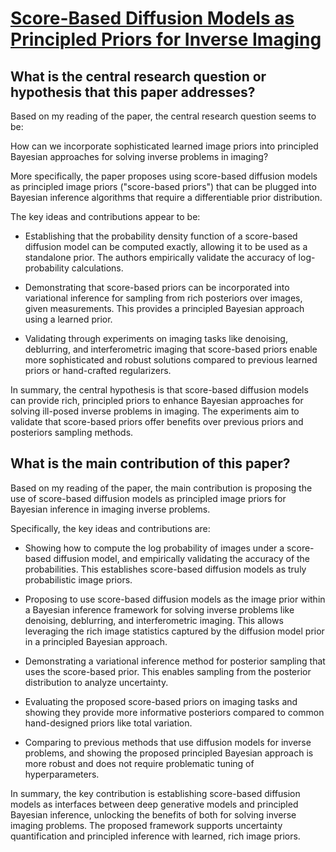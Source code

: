 # [Score-Based Diffusion Models as Principled Priors for Inverse Imaging](https://arxiv.org/abs/2304.11751)

## What is the central research question or hypothesis that this paper addresses?

 Based on my reading of the paper, the central research question seems to be: 

How can we incorporate sophisticated learned image priors into principled Bayesian approaches for solving inverse problems in imaging?

More specifically, the paper proposes using score-based diffusion models as principled image priors ("score-based priors") that can be plugged into Bayesian inference algorithms that require a differentiable prior distribution. 

The key ideas and contributions appear to be:

- Establishing that the probability density function of a score-based diffusion model can be computed exactly, allowing it to be used as a standalone prior. The authors empirically validate the accuracy of log-probability calculations.

- Demonstrating that score-based priors can be incorporated into variational inference for sampling from rich posteriors over images, given measurements. This provides a principled Bayesian approach using a learned prior.

- Validating through experiments on imaging tasks like denoising, deblurring, and interferometric imaging that score-based priors enable more sophisticated and robust solutions compared to previous learned priors or hand-crafted regularizers.

In summary, the central hypothesis is that score-based diffusion models can provide rich, principled priors to enhance Bayesian approaches for solving ill-posed inverse problems in imaging. The experiments aim to validate that score-based priors offer benefits over previous priors and posteriors sampling methods.


## What is the main contribution of this paper?

 Based on my reading of the paper, the main contribution is proposing the use of score-based diffusion models as principled image priors for Bayesian inference in imaging inverse problems. 

Specifically, the key ideas and contributions are:

- Showing how to compute the log probability of images under a score-based diffusion model, and empirically validating the accuracy of the probabilities. This establishes score-based diffusion models as truly probabilistic image priors.

- Proposing to use score-based diffusion models as the image prior within a Bayesian inference framework for solving inverse problems like denoising, deblurring, and interferometric imaging. This allows leveraging the rich image statistics captured by the diffusion model prior in a principled Bayesian approach. 

- Demonstrating a variational inference method for posterior sampling that uses the score-based prior. This enables sampling from the posterior distribution to analyze uncertainty.

- Evaluating the proposed score-based priors on imaging tasks and showing they provide more informative posteriors compared to common hand-designed priors like total variation.

- Comparing to previous methods that use diffusion models for inverse problems, and showing the proposed principled Bayesian approach is more robust and does not require problematic tuning of hyperparameters.

In summary, the key contribution is establishing score-based diffusion models as interfaces between deep generative models and principled Bayesian inference, unlocking the benefits of both for solving inverse imaging problems. The proposed framework supports uncertainty quantification and principled inference with learned, rich image priors.
